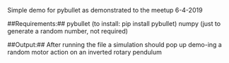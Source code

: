 Simple demo for pybullet as demonstrated to the meetup 6-4-2019

##Requirements:##
pybullet (to install: pip install pybullet)
numpy (just to generate a random number, not required)

##Output:##
After running the file a simulation should pop up demo-ing a random motor action on an inverted rotary pendulum

